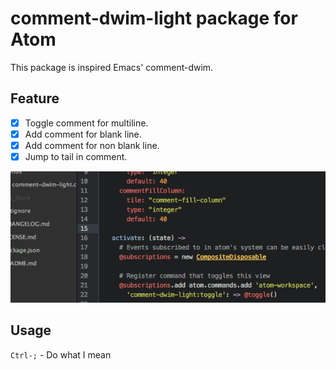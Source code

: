 # comment-dwim-light package for Atom

This package is inspired Emacs' comment-dwim.

## Feature

 - [x] Toggle comment for multiline.
 - [x] Add comment for blank line.
 - [x] Add comment for non blank line.
 - [x] Jump to tail in comment.

![comment-dwim-light](https://raw.githubusercontent.com/nobuhito/comment-dwim-light/master/doc/comment-dwim-light.gif)

## Usage

`Ctrl-;` - Do what I mean
